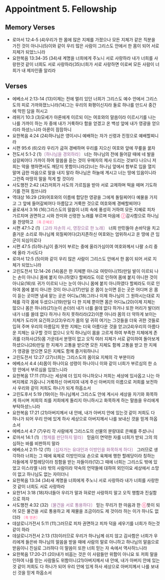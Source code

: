 #  Appointment 5. Fellowship

## Memory Verses
- 로마서 12:4-5 (4)우리가 한 몸에 많은 지체를 가졌으나 모든 지체가 같은 직분을 가진 것이 아니니(5)이와 같이 우리 많은 사람이 그리스도 안에서 한 몸이 되어 서로 지체가 되었느니라
- 요한복음 13:34-35 (34)새 계명을 너희에게 주노니 서로 사랑하라 내가 너희를 사랑한것 같이 너희도 서로 사랑하라(35)너희가 서로 사랑하면 이로써 모든 사람이 너희가 내 제자인줄 알리라

## Verses
- 에베소서 2:13-14 (13)이제는 전에 멀리 있던 너희가 그리스도 예수 안에서 그리스도의 피로 가까와졌느니라(14)그는 우리의 화평이신지라 둘로 하나를 만드사 중간에 막힌 담을 허시고
- 레위기 10:3 (3)모세가 아론에게 이르되 이는 여호와의 말씀이라 이르시기를 나는 나를 가까이 하는 자 중에 내가 거룩하다 함을 얻겠고 온 백성 앞에 내가 영광을 얻으리라 하셨느니라 아론이 잠잠하니
- 요한복음 4:24 (24)하나님은 영이시니 예배하는 자가 신령과 진정으로 예배할찌니라
- 시편 95:6 (6)오라 우리가 굽혀 경배하며 우리를 지으신 여호와 앞에 무릎을 꿇자
- 전도서 5:1-2 (1)<FONT COLOR="#996699">〔하나님을 경외하라〕</FONT> 너는 하나님의 전에 들어갈 때에 네 발을 삼갈찌어다 가까이 하여 말씀을 듣는 것이 우매자의 제사 드리는 것보다 나으니 저희는 악을 행하면서도 깨닫지 못함이니라(2)너는 하나님 앞에서 함부로 입을 열지 말며 급한 마음으로 말을 내지 말라 하나님은 하늘에 계시고 너는 땅에 있음이니라 그런즉 마땅히 말을 적게 할 것이라
- 사도행전 2:42 (42)저희가 사도의 가르침을 받아 서로 교제하며 떡을 떼며 기도하기를 전혀 힘쓰니라
- 역대상 16:29 (29)여호와의 이름에 합당한 영광을 그에게 돌릴찌어다 예물을 가지고 그 앞에 들어갈찌어다 아름답고 거룩한 것으로 여호와께 경배할찌어다
- 골로새서 3:16 (16)그리스도의 말씀이 너희 속에 풍성히 거하여 모든 지혜로 피차 가르치며 권면하고 시와 찬미와 신령한 노래를 부르며 마음에 <SMALL><FONT COLOR="#FF6095">②</FONT></SMALL>감사함으로 하나님을 찬양하고 <SMALL><FONT COLOR="#FF6095">〔혹 은혜로〕</FONT></SMALL>
- 시편 47:1-2 (1)<FONT COLOR="#996699">〔고라 자손의 시, 영장으로 한 노래〕</FONT> 너희 만민들아 손바닥을 치고 즐거운 소리로 하나님께 외칠찌어다(2)지존하신 여호와는 엄위하시고 온 땅에 큰 임군이 되심이로다
- 시편 47:5 (5)하나님이 즐거이 부르는 중에 올라가심이여 여호와께서 나팔 소리 중에 올라 가시도다
- 로마서 12:5 (5)이와 같이 우리 많은 사람이 그리스도 안에서 한 몸이 되어 서로 지체가 되었느니라
- 고린도전서 12:14-26 (14)몸은 한 지체뿐 아니요 여럿이니(15)만일 발이 이르되 나는 손이 아니니 몸에 붙지 아니하였다 할찌라도 이로 인하여 몸에 붙지 아니한 것이 아니요(16)또 귀가 이르되 나는 눈이 아니니 몸에 붙지 아니하였다 할찌라도 이로 인하여 몸에 붙지 아니한 것이 아니니(17)만일 온 몸이 눈이면 듣는 곳은 어디며 온 몸이 듣는 곳이면 냄새 맡는 곳은 어디뇨(18)그러나 이제 하나님이 그 원하시는대로 지체를 각각 몸에 두셨으니(19)만일 다 한 지체 뿐이면 몸은 어디뇨(20)이제 지체는 많으나 몸은 하나라(21)눈이 손더러 내가 너를 쓸데 없다 하거나 또한 머리가 발더러 내가 너를 쓸데 없다 하거나 하지 못하리라(22)이뿐 아니라 몸의 더 약하게 보이는 지체가 도리어 요긴하고(23)우리가 몸의 덜 귀히 여기는 그것들을 더욱 귀한 것들로 입혀 주며 우리의 아름답지 못한 지체는 더욱 아름다운 것을 얻고(24)우리의 아름다운 지체는 요구할 것이 없으니 오직 하나님이 몸을 고르게 하여 부족한 지체에게 존귀를 더하사(25)몸 가운데서 분쟁이 없고 오직 여러 지체가 서로 같이하여 돌아보게 하셨으니(26)만일 한 지체가 고통을 받으면 모든 지체도 함께 고통을 받고 한 지체가 영광을 얻으면 모든 지체도 함께 즐거워하나니
- 고린도전서 12:27 (27)너희는 그리스도의 몸이요 지체의 각 부분이라
- 에베소서 4:4 (4)몸이 하나이요 성령이 하나이니 이와 같이 너희가 부르심의 한 소망 안에서 부르심을 입었느니라
- 요한복음 17:11 (11)나는 세상에 더 있지 아니하오나 저희는 세상에 있사옵고 나는 아버지께로 가옵나니 거룩하신 아버지여 내게 주신 아버지의 이름으로 저희를 보전하사 우리와 같이 저희도 하나가 되게 하옵소서
- 고린도후서 5:19 (19)이는 하나님께서 그리스도 안에 계시사 세상을 자기와 화목하게 하시며 저희의 죄를 저희에게 돌리지 아니하시고 화목하게 하는 말씀을 우리에게 부탁하셨느니라
- 요한복음 17:21 (21)아버지께서 내 안에, 내가 아버지 안에 있는것 같이 저희도 다 하나가 되어 우리 안에 있게 하사 세상으로 아버지께서 나를 보내신 것을 믿게 하옵소서
- 에베소서 4:7 (7)우리 각 사람에게 그리스도의 선물의 분량대로 은혜를 주셨나니
- 로마서 14:1 (1)<FONT COLOR="#996699">〔형제를 판단하지 말라〕</FONT> 믿음이 연약한 자를 너희가 받되 그의 의심하는 바를 비판하지 말라
- 에베소서 2:11-12 (11)<FONT COLOR="#996699">〔십자가는 유대인과 이방인을 화목하게 하다〕</FONT> 그러므로 생각하라 너희는 그 때에 육체로 이방인이요 손으로 육체에 행한 할례당이라 칭하는 자들에게 무할례당이라 칭함을 받는 자들이라(12)그 때에 너희는 그리스도 밖에 있었고 이스라엘 나라 밖의 사람이라 약속의 언약들에 대하여 외인이요 세상에서 소망이 없고 하나님도 없는 자이더니
- 요한복음 13:34 (34)새 계명을 너희에게 주노니 서로 사랑하라 내가 너희를 사랑한것 같이 너희도 서로 사랑하라
- 요한1서 3:18 (18)자녀들아 우리가 말과 혀로만 사랑하지 말고 오직 행함과 진실함으로 하자
- 사도행전 4:32 (32)<FONT COLOR="#996699">〔물건을 서로 통용하다〕</FONT> 믿는 무리가 한 마음과 한 <SMALL><FONT COLOR="#FF6095">⑥</FONT></SMALL>뜻이 되어 모든 물건을 서로 통용하고 제 재물을 조금이라도 제 것이라 하는 이가 하나도 없더라 <SMALL><FONT COLOR="#FF6095">〔혹 영혼〕</FONT></SMALL>
- 데살로니가전서 5:11 (11)그러므로 피차 권면하고 피차 덕을 세우기를 너희가 하는것 같이 하라
- 데살로니가전서 2:13 (13)이러므로 우리가 하나님께 쉬지 않고 감사함은 너희가 우리에게 들은바 하나님의 말씀을 받을 때에 사람의 말로 아니하고 하나님의 말씀으로 받음이니 진실로 그러하다 이 말씀이 또한 너희 믿는 자 속에서 역사하느니라
- 요한복음 17:20-21 (20)내가 비옵는 것은 이 사람들만 위함이 아니요 또 저희 말을 인하여 나를 믿는 사람들도 위함이니(21)아버지께서 내 안에, 내가 아버지 안에 있는것 같이 저희도 다 하나가 되어 우리 안에 있게 하사 세상으로 아버지께서 나를 보내신 것을 믿게 하옵소서
